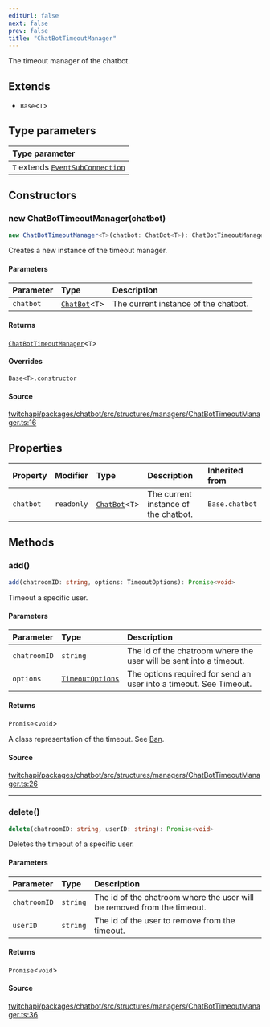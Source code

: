 ```yaml
---
editUrl: false
next: false
prev: false
title: "ChatBotTimeoutManager"
---
```


The timeout manager of the chatbot.

## Extends

- `Base`\<`T`\>

## Type parameters

| Type parameter |
| :------ |
| `T` extends [`EventSubConnection`](/api/chatbot/enumerations/eventsubconnection/) |

## Constructors

### new ChatBotTimeoutManager(chatbot)

```ts
new ChatBotTimeoutManager<T>(chatbot: ChatBot<T>): ChatBotTimeoutManager<T>
```

Creates a new instance of the timeout manager.

#### Parameters

| Parameter | Type | Description |
| :------ | :------ | :------ |
| `chatbot` | [`ChatBot`](/api/chatbot/classes/chatbot/)\<`T`\> | The current instance of the chatbot. |

#### Returns

[`ChatBotTimeoutManager`](/api/chatbot/classes/chatbottimeoutmanager/)\<`T`\>

#### Overrides

`Base<T>.constructor`

#### Source

[twitchapi/packages/chatbot/src/structures/managers/ChatBotTimeoutManager.ts:16](https://github.com/pablornc/twitchapi//blob/3baa008ac8be1133cbb9253985d5d4cd48b4e780/packages/chatbot/src/structures/managers/ChatBotTimeoutManager.ts#L16)

## Properties

| Property | Modifier | Type | Description | Inherited from |
| :------ | :------ | :------ | :------ | :------ |
| `chatbot` | `readonly` | [`ChatBot`](/api/chatbot/classes/chatbot/)\<`T`\> | The current instance of the chatbot. | `Base.chatbot` |

## Methods

### add()

```ts
add(chatroomID: string, options: TimeoutOptions): Promise<void>
```

Timeout a specific user.

#### Parameters

| Parameter | Type | Description |
| :------ | :------ | :------ |
| `chatroomID` | `string` | The id of the chatroom where the user will be sent into a timeout. |
| `options` | [`TimeoutOptions`](/api/chatbot/interfaces/timeoutoptions/) | The options required for send an user into a timeout. See Timeout. |

#### Returns

`Promise`\<`void`\>

A class representation of the timeout. See [Ban](/api/chatbot/api/chatbot/classes/ban/).

#### Source

[twitchapi/packages/chatbot/src/structures/managers/ChatBotTimeoutManager.ts:26](https://github.com/pablornc/twitchapi//blob/3baa008ac8be1133cbb9253985d5d4cd48b4e780/packages/chatbot/src/structures/managers/ChatBotTimeoutManager.ts#L26)

***

### delete()

```ts
delete(chatroomID: string, userID: string): Promise<void>
```

Deletes the timeout of a specific user.

#### Parameters

| Parameter | Type | Description |
| :------ | :------ | :------ |
| `chatroomID` | `string` | The id of the chatroom where the user will be removed from the timeout. |
| `userID` | `string` | The id of the user to remove from the timeout. |

#### Returns

`Promise`\<`void`\>

#### Source

[twitchapi/packages/chatbot/src/structures/managers/ChatBotTimeoutManager.ts:36](https://github.com/pablornc/twitchapi//blob/3baa008ac8be1133cbb9253985d5d4cd48b4e780/packages/chatbot/src/structures/managers/ChatBotTimeoutManager.ts#L36)
